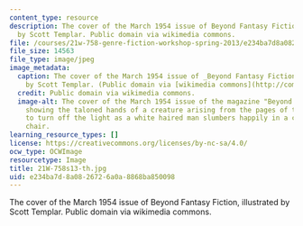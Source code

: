 ```yaml
---
content_type: resource
description: The cover of the March 1954 issue of Beyond Fantasy Fiction, illustrated
  by Scott Templar. Public domain via wikimedia commons.
file: /courses/21w-758-genre-fiction-workshop-spring-2013/e234ba7d8a0826726a0a8868ba850098_21W-758s13-th.jpg
file_size: 14563
file_type: image/jpeg
image_metadata:
  caption: The cover of the March 1954 issue of _Beyond Fantasy Fiction_, illustrated
    by Scott Templar. (Public domain via [wikimedia commons](http://commons.wikimedia.org/wiki/File:BeyondFantasyFictionMar54.jpg).)
  credit: Public domain via wikimedia commons.
  image-alt: The cover of the March 1954 issue of the magazine "Beyond Fantasy Fiction,"
    showing the taloned hands of a creature arising from the pages of the book "Demonology,"
    to turn off the light as a white haired man slumbers happily in a carved wooden
    chair.
learning_resource_types: []
license: https://creativecommons.org/licenses/by-nc-sa/4.0/
ocw_type: OCWImage
resourcetype: Image
title: 21W-758s13-th.jpg
uid: e234ba7d-8a08-2672-6a0a-8868ba850098
---
```

The cover of the March 1954 issue of Beyond Fantasy Fiction, illustrated by Scott Templar. Public domain via wikimedia commons.